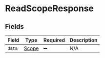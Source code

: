 # ReadScopeResponse


## Fields

| Field                                 | Type                                  | Required                              | Description                           |
| ------------------------------------- | ------------------------------------- | ------------------------------------- | ------------------------------------- |
| `data`                                | [Scope](../../models/shared/Scope.md) | :heavy_minus_sign:                    | N/A                                   |